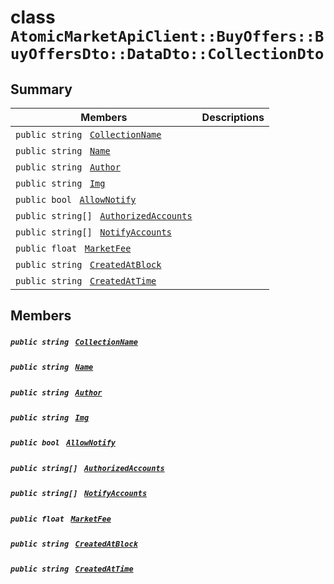 # class `AtomicMarketApiClient::BuyOffers::BuyOffersDto::DataDto::CollectionDto` 

## Summary

 Members                                | Descriptions                                
----------------------------------------|---------------------------------------------
`public string ` [`CollectionName`](#class_atomic_market_api_client_1_1_buy_offers_1_1_buy_offers_dto_1_1_data_dto_1_1_collection_dto_1ab3dee328d6124bafe5953a8f45ce45ea) | 
`public string ` [`Name`](#class_atomic_market_api_client_1_1_buy_offers_1_1_buy_offers_dto_1_1_data_dto_1_1_collection_dto_1a7ee9065718e6628dc7791b756fa6c0f9) | 
`public string ` [`Author`](#class_atomic_market_api_client_1_1_buy_offers_1_1_buy_offers_dto_1_1_data_dto_1_1_collection_dto_1a13cf46aff4dea87a8f5285a09efece69) | 
`public string ` [`Img`](#class_atomic_market_api_client_1_1_buy_offers_1_1_buy_offers_dto_1_1_data_dto_1_1_collection_dto_1a535444299930a3b6ed4406a861482ba6) | 
`public bool ` [`AllowNotify`](#class_atomic_market_api_client_1_1_buy_offers_1_1_buy_offers_dto_1_1_data_dto_1_1_collection_dto_1a47cf88154d150fad46d4c5bffeeab3f4) | 
`public string[] ` [`AuthorizedAccounts`](#class_atomic_market_api_client_1_1_buy_offers_1_1_buy_offers_dto_1_1_data_dto_1_1_collection_dto_1a73107b37932581e90371846fa5426738) | 
`public string[] ` [`NotifyAccounts`](#class_atomic_market_api_client_1_1_buy_offers_1_1_buy_offers_dto_1_1_data_dto_1_1_collection_dto_1a630d4b26de24402e31e54373d21d0f66) | 
`public float ` [`MarketFee`](#class_atomic_market_api_client_1_1_buy_offers_1_1_buy_offers_dto_1_1_data_dto_1_1_collection_dto_1acb0447ac03c9fb10b63432c5294f3a93) | 
`public string ` [`CreatedAtBlock`](#class_atomic_market_api_client_1_1_buy_offers_1_1_buy_offers_dto_1_1_data_dto_1_1_collection_dto_1a022adc431e5845376e250208a999e12d) | 
`public string ` [`CreatedAtTime`](#class_atomic_market_api_client_1_1_buy_offers_1_1_buy_offers_dto_1_1_data_dto_1_1_collection_dto_1a4cb9b4aaa1372df6dc2bb7d8f4916403) | 

## Members

##### `public string ` [`CollectionName`](#class_atomic_market_api_client_1_1_buy_offers_1_1_buy_offers_dto_1_1_data_dto_1_1_collection_dto_1ab3dee328d6124bafe5953a8f45ce45ea) 

##### `public string ` [`Name`](#class_atomic_market_api_client_1_1_buy_offers_1_1_buy_offers_dto_1_1_data_dto_1_1_collection_dto_1a7ee9065718e6628dc7791b756fa6c0f9) 

##### `public string ` [`Author`](#class_atomic_market_api_client_1_1_buy_offers_1_1_buy_offers_dto_1_1_data_dto_1_1_collection_dto_1a13cf46aff4dea87a8f5285a09efece69) 

##### `public string ` [`Img`](#class_atomic_market_api_client_1_1_buy_offers_1_1_buy_offers_dto_1_1_data_dto_1_1_collection_dto_1a535444299930a3b6ed4406a861482ba6) 

##### `public bool ` [`AllowNotify`](#class_atomic_market_api_client_1_1_buy_offers_1_1_buy_offers_dto_1_1_data_dto_1_1_collection_dto_1a47cf88154d150fad46d4c5bffeeab3f4) 

##### `public string[] ` [`AuthorizedAccounts`](#class_atomic_market_api_client_1_1_buy_offers_1_1_buy_offers_dto_1_1_data_dto_1_1_collection_dto_1a73107b37932581e90371846fa5426738) 

##### `public string[] ` [`NotifyAccounts`](#class_atomic_market_api_client_1_1_buy_offers_1_1_buy_offers_dto_1_1_data_dto_1_1_collection_dto_1a630d4b26de24402e31e54373d21d0f66) 

##### `public float ` [`MarketFee`](#class_atomic_market_api_client_1_1_buy_offers_1_1_buy_offers_dto_1_1_data_dto_1_1_collection_dto_1acb0447ac03c9fb10b63432c5294f3a93) 

##### `public string ` [`CreatedAtBlock`](#class_atomic_market_api_client_1_1_buy_offers_1_1_buy_offers_dto_1_1_data_dto_1_1_collection_dto_1a022adc431e5845376e250208a999e12d) 

##### `public string ` [`CreatedAtTime`](#class_atomic_market_api_client_1_1_buy_offers_1_1_buy_offers_dto_1_1_data_dto_1_1_collection_dto_1a4cb9b4aaa1372df6dc2bb7d8f4916403) 

